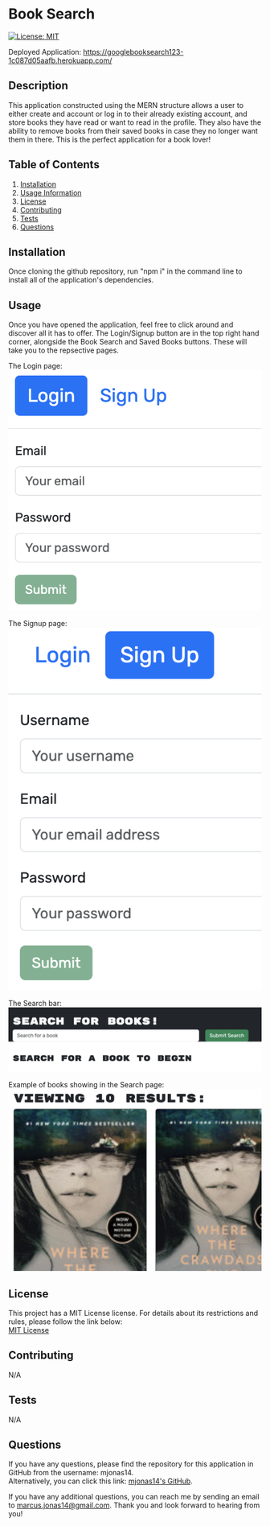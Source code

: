 # Book Search

  [![License: MIT](https://img.shields.io/badge/License-MIT-yellow.svg)](https://opensource.org/licenses/MIT)

  Deployed Application: https://googlebooksearch123-1c087d05aafb.herokuapp.com/

  ## Description
  This application constructed using the MERN structure allows a user to either create and account or log in to their already existing account, and store books they have read or want to read in the profile. They also have the ability to remove books from their saved books in case they no longer want them in there. This is the perfect application for a book lover!
  
  ## Table of Contents
  1. [Installation](#installation)
  2. [Usage Information](#usage)
  3. [License](#license)
  4. [Contributing](#contributing)
  5. [Tests](#tests)
  6. [Questions](#questions)

  ## Installation
  Once cloning the github repository, run "npm i" in the command line to install all of the application's dependencies. 

  ## Usage
  Once you have opened the application, feel free to click around and discover all it has to offer. The Login/Signup button are in the top right hand corner, alongside the Book Search and Saved Books buttons. These will take you to the repsective pages. 

  The Login page: 
  ![Alt text](server/assets/login.png)

  The Signup page:
  ![Alt text](server/assets/signup.png)

  The Search bar: 
  ![Alt text](server/assets/searchBar.png)

  Example of books showing in the Search page:
  ![Alt text](server/assets/pageLoadExample.png)

  ## License
  This project has a MIT License license. For details about its restrictions and rules, please follow the link below:  
    [MIT License](https://opensource.org/licenses/MIT)  
    

  ## Contributing
  N/A

  ## Tests
  N/A

  ## Questions
  If you have any questions, please find the repository for this application in GitHub from the username: mjonas14.  
  Alternatively, you can click this link: [mjonas14's GitHub](https://github.com/mjonas14).

  If you have any additional questions, you can reach me by sending an email to marcus.jonas14@gmail.com. Thank you and look forward to hearing from you! 
